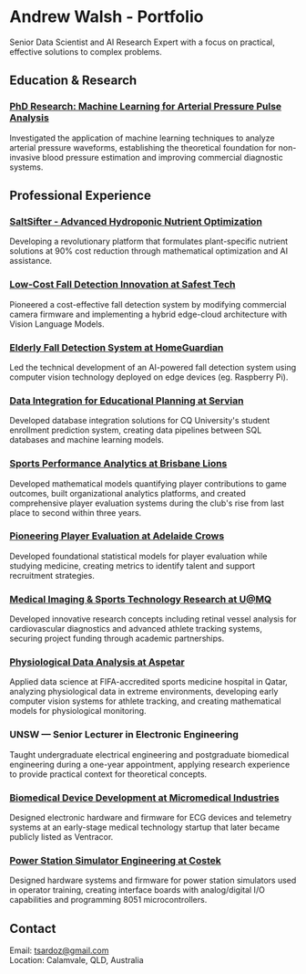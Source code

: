 # Andrew Walsh - Portfolio

Senior Data Scientist and AI Research Expert with a focus on practical, effective solutions to complex problems.

## Education & Research

### [PhD Research: Machine Learning for Arterial Pressure Pulse Analysis](phd.md)
Investigated the application of machine learning techniques to analyze arterial pressure waveforms, establishing the theoretical foundation for non-invasive blood pressure estimation and improving commercial diagnostic systems.

## Professional Experience

### [SaltSifter - Advanced Hydroponic Nutrient Optimization](sifterlabs.md)
Developing a revolutionary platform that formulates plant-specific nutrient solutions at 90% cost reduction through mathematical optimization and AI assistance.

### [Low-Cost Fall Detection Innovation at Safest Tech](safesttech.md)
Pioneered a cost-effective fall detection system by modifying commercial camera firmware and implementing a hybrid edge-cloud architecture with Vision Language Models.

### [Elderly Fall Detection System at HomeGuardian](homeguardian.md)
Led the technical development of an AI-powered fall detection system using computer vision technology deployed on edge devices (eg. Raspberry Pi).

### [Data Integration for Educational Planning at Servian](servian.md)
Developed database integration solutions for CQ University's student enrollment prediction system, creating data pipelines between SQL databases and machine learning models.

### [Sports Performance Analytics at Brisbane Lions](brisbanelions.md)
Developed mathematical models quantifying player contributions to game outcomes, built organizational analytics platforms, and created comprehensive player evaluation systems during the club's rise from last place to second within three years.

### [Pioneering Player Evaluation at Adelaide Crows](adelaidecrows.md)
Developed foundational statistical models for player evaluation while studying medicine, creating metrics to identify talent and support recruitment strategies.

### [Medical Imaging & Sports Technology Research at U@MQ](uatmq.md)
Developed innovative research concepts including retinal vessel analysis for cardiovascular diagnostics and advanced athlete tracking systems, securing project funding through academic partnerships.

### [Physiological Data Analysis at Aspetar](aspetar.md)
Applied data science at FIFA-accredited sports medicine hospital in Qatar, analyzing physiological data in extreme environments, developing early computer vision systems for athlete tracking, and creating mathematical models for physiological monitoring.

### UNSW — Senior Lecturer in Electronic Engineering
Taught undergraduate electrical engineering and postgraduate biomedical engineering during a one-year appointment, applying research experience to provide practical context for theoretical concepts.

### [Biomedical Device Development at Micromedical Industries](micromedical.md)
Designed electronic hardware and firmware for ECG devices and telemetry systems at an early-stage medical technology startup that later became publicly listed as Ventracor.

### [Power Station Simulator Engineering at Costek](costek.md)
Designed hardware systems and firmware for power station simulators used in operator training, creating interface boards with analog/digital I/O capabilities and programming 8051 microcontrollers.

## Contact

Email: tsardoz@gmail.com  
Location: Calamvale, QLD, Australia
